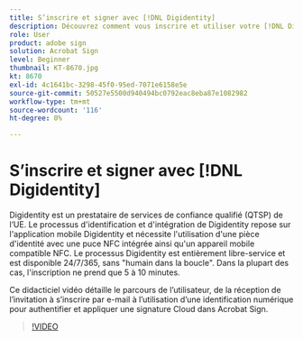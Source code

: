 ```yaml
---
title: S’inscrire et signer avec [!DNL Digidentity]
description: Découvrez comment vous inscrire et utiliser votre [!DNL Digidentity] identification numérique avec Acrobat Sign
role: User
product: adobe sign
solution: Acrobat Sign
level: Beginner
thumbnail: KT-8670.jpg
kt: 8670
exl-id: 4c1641bc-3298-45f0-95ed-7071e6158e5e
source-git-commit: 50527e5500d940494bc0792eac8eba87e1082982
workflow-type: tm+mt
source-wordcount: '116'
ht-degree: 0%

---
```


# S’inscrire et signer avec [!DNL Digidentity]

Digidentity est un prestataire de services de confiance qualifié (QTSP) de l’UE. Le processus d&#39;identification et d&#39;intégration de Digidentity repose sur l&#39;application mobile Digidentity et nécessite l&#39;utilisation d&#39;une pièce d&#39;identité avec une puce NFC intégrée ainsi qu&#39;un appareil mobile compatible NFC. Le processus Digidentity est entièrement libre-service et est disponible 24/7/365, sans &quot;humain dans la boucle&quot;. Dans la plupart des cas, l&#39;inscription ne prend que 5 à 10 minutes.

Ce didacticiel vidéo détaille le parcours de l’utilisateur, de la réception de l’invitation à s’inscrire par e-mail à l’utilisation d’une identification numérique pour authentifier et appliquer une signature Cloud dans Acrobat Sign.

>[!VIDEO](https://video.tv.adobe.com/v/336991?hidetitle=true)

